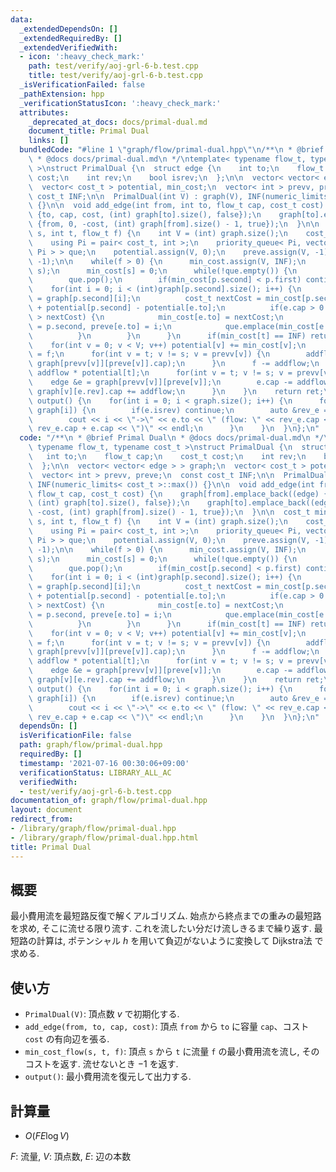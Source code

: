 ```yaml
---
data:
  _extendedDependsOn: []
  _extendedRequiredBy: []
  _extendedVerifiedWith:
  - icon: ':heavy_check_mark:'
    path: test/verify/aoj-grl-6-b.test.cpp
    title: test/verify/aoj-grl-6-b.test.cpp
  _isVerificationFailed: false
  _pathExtension: hpp
  _verificationStatusIcon: ':heavy_check_mark:'
  attributes:
    _deprecated_at_docs: docs/primal-dual.md
    document_title: Primal Dual
    links: []
  bundledCode: "#line 1 \"graph/flow/primal-dual.hpp\"\n/**\n * @brief Primal Dual\n\
    \ * @docs docs/primal-dual.md\n */\ntemplate< typename flow_t, typename cost_t\
    \ >\nstruct PrimalDual {\n  struct edge {\n    int to;\n    flow_t cap;\n    cost_t\
    \ cost;\n    int rev;\n    bool isrev;\n  };\n\n  vector< vector< edge > > graph;\n\
    \  vector< cost_t > potential, min_cost;\n  vector< int > prevv, preve;\n  const\
    \ cost_t INF;\n\n  PrimalDual(int V) : graph(V), INF(numeric_limits< cost_t >::max())\
    \ {}\n\n  void add_edge(int from, int to, flow_t cap, cost_t cost) {\n    graph[from].emplace_back((edge)\
    \ {to, cap, cost, (int) graph[to].size(), false});\n    graph[to].emplace_back((edge)\
    \ {from, 0, -cost, (int) graph[from].size() - 1, true});\n  }\n\n  cost_t min_cost_flow(int\
    \ s, int t, flow_t f) {\n    int V = (int) graph.size();\n    cost_t ret = 0;\n\
    \    using Pi = pair< cost_t, int >;\n    priority_queue< Pi, vector< Pi >, greater<\
    \ Pi > > que;\n    potential.assign(V, 0);\n    preve.assign(V, -1);\n    prevv.assign(V,\
    \ -1);\n\n    while(f > 0) {\n      min_cost.assign(V, INF);\n      que.emplace(0,\
    \ s);\n      min_cost[s] = 0;\n      while(!que.empty()) {\n        Pi p = que.top();\n\
    \        que.pop();\n        if(min_cost[p.second] < p.first) continue;\n    \
    \    for(int i = 0; i < (int)graph[p.second].size(); i++) {\n          edge &e\
    \ = graph[p.second][i];\n          cost_t nextCost = min_cost[p.second] + e.cost\
    \ + potential[p.second] - potential[e.to];\n          if(e.cap > 0 && min_cost[e.to]\
    \ > nextCost) {\n            min_cost[e.to] = nextCost;\n            prevv[e.to]\
    \ = p.second, preve[e.to] = i;\n            que.emplace(min_cost[e.to], e.to);\n\
    \          }\n        }\n      }\n      if(min_cost[t] == INF) return -1;\n  \
    \    for(int v = 0; v < V; v++) potential[v] += min_cost[v];\n      flow_t addflow\
    \ = f;\n      for(int v = t; v != s; v = prevv[v]) {\n        addflow = min(addflow,\
    \ graph[prevv[v]][preve[v]].cap);\n      }\n      f -= addflow;\n      ret +=\
    \ addflow * potential[t];\n      for(int v = t; v != s; v = prevv[v]) {\n    \
    \    edge &e = graph[prevv[v]][preve[v]];\n        e.cap -= addflow;\n       \
    \ graph[v][e.rev].cap += addflow;\n      }\n    }\n    return ret;\n  }\n\n  void\
    \ output() {\n    for(int i = 0; i < graph.size(); i++) {\n      for(auto &e :\
    \ graph[i]) {\n        if(e.isrev) continue;\n        auto &rev_e = graph[e.to][e.rev];\n\
    \        cout << i << \"->\" << e.to << \" (flow: \" << rev_e.cap << \"/\" <<\
    \ rev_e.cap + e.cap << \")\" << endl;\n      }\n    }\n  }\n};\n"
  code: "/**\n * @brief Primal Dual\n * @docs docs/primal-dual.md\n */\ntemplate<\
    \ typename flow_t, typename cost_t >\nstruct PrimalDual {\n  struct edge {\n \
    \   int to;\n    flow_t cap;\n    cost_t cost;\n    int rev;\n    bool isrev;\n\
    \  };\n\n  vector< vector< edge > > graph;\n  vector< cost_t > potential, min_cost;\n\
    \  vector< int > prevv, preve;\n  const cost_t INF;\n\n  PrimalDual(int V) : graph(V),\
    \ INF(numeric_limits< cost_t >::max()) {}\n\n  void add_edge(int from, int to,\
    \ flow_t cap, cost_t cost) {\n    graph[from].emplace_back((edge) {to, cap, cost,\
    \ (int) graph[to].size(), false});\n    graph[to].emplace_back((edge) {from, 0,\
    \ -cost, (int) graph[from].size() - 1, true});\n  }\n\n  cost_t min_cost_flow(int\
    \ s, int t, flow_t f) {\n    int V = (int) graph.size();\n    cost_t ret = 0;\n\
    \    using Pi = pair< cost_t, int >;\n    priority_queue< Pi, vector< Pi >, greater<\
    \ Pi > > que;\n    potential.assign(V, 0);\n    preve.assign(V, -1);\n    prevv.assign(V,\
    \ -1);\n\n    while(f > 0) {\n      min_cost.assign(V, INF);\n      que.emplace(0,\
    \ s);\n      min_cost[s] = 0;\n      while(!que.empty()) {\n        Pi p = que.top();\n\
    \        que.pop();\n        if(min_cost[p.second] < p.first) continue;\n    \
    \    for(int i = 0; i < (int)graph[p.second].size(); i++) {\n          edge &e\
    \ = graph[p.second][i];\n          cost_t nextCost = min_cost[p.second] + e.cost\
    \ + potential[p.second] - potential[e.to];\n          if(e.cap > 0 && min_cost[e.to]\
    \ > nextCost) {\n            min_cost[e.to] = nextCost;\n            prevv[e.to]\
    \ = p.second, preve[e.to] = i;\n            que.emplace(min_cost[e.to], e.to);\n\
    \          }\n        }\n      }\n      if(min_cost[t] == INF) return -1;\n  \
    \    for(int v = 0; v < V; v++) potential[v] += min_cost[v];\n      flow_t addflow\
    \ = f;\n      for(int v = t; v != s; v = prevv[v]) {\n        addflow = min(addflow,\
    \ graph[prevv[v]][preve[v]].cap);\n      }\n      f -= addflow;\n      ret +=\
    \ addflow * potential[t];\n      for(int v = t; v != s; v = prevv[v]) {\n    \
    \    edge &e = graph[prevv[v]][preve[v]];\n        e.cap -= addflow;\n       \
    \ graph[v][e.rev].cap += addflow;\n      }\n    }\n    return ret;\n  }\n\n  void\
    \ output() {\n    for(int i = 0; i < graph.size(); i++) {\n      for(auto &e :\
    \ graph[i]) {\n        if(e.isrev) continue;\n        auto &rev_e = graph[e.to][e.rev];\n\
    \        cout << i << \"->\" << e.to << \" (flow: \" << rev_e.cap << \"/\" <<\
    \ rev_e.cap + e.cap << \")\" << endl;\n      }\n    }\n  }\n};\n"
  dependsOn: []
  isVerificationFile: false
  path: graph/flow/primal-dual.hpp
  requiredBy: []
  timestamp: '2021-07-16 00:30:06+09:00'
  verificationStatus: LIBRARY_ALL_AC
  verifiedWith:
  - test/verify/aoj-grl-6-b.test.cpp
documentation_of: graph/flow/primal-dual.hpp
layout: document
redirect_from:
- /library/graph/flow/primal-dual.hpp
- /library/graph/flow/primal-dual.hpp.html
title: Primal Dual
---
```

## 概要

最小費用流を最短路反復で解くアルゴリズム. 始点から終点までの重みの最短路を求め, そこに流せる限り流す. これを流したい分だけ流しきるまで繰り返す. 最短路の計算は, ポテンシャル $h$ を用いて負辺がないように変換して Dijkstra法 で求める.

## 使い方

* `PrimalDual(V)`: 頂点数 $v$ で初期化する.
* `add_edge(from, to, cap, cost)`: 頂点 `from` から `to` に容量 `cap`、コスト `cost` の有向辺を張る.
* `min_cost_flow(s, t, f)`: 頂点 `s` から `t` に流量 `f` の最小費用流を流し, そのコストを返す. 流せないとき $-1$ を返す.
* `output()`: 最小費用流を復元して出力する.

## 計算量

* $O(FE \log V)$

$F$: 流量, $V$: 頂点数, $E$: 辺の本数
